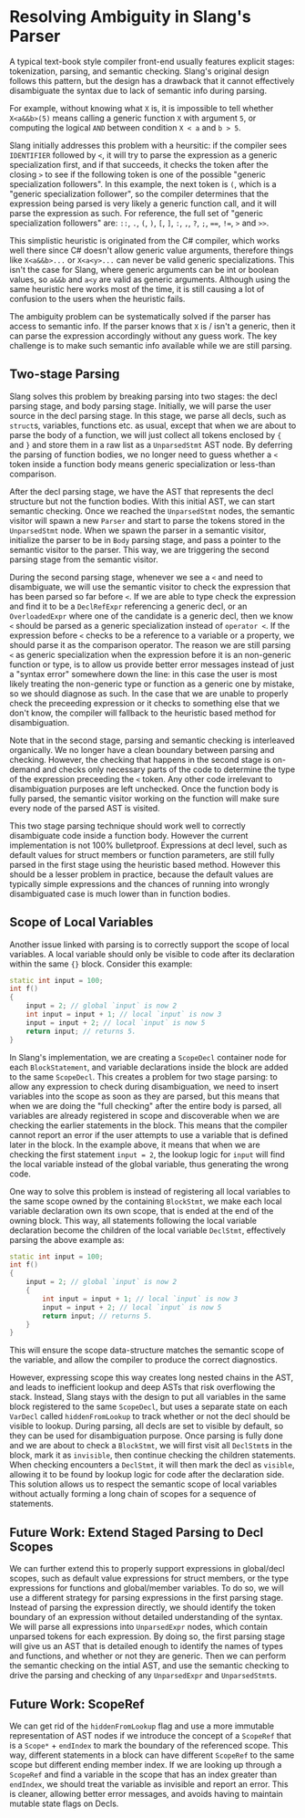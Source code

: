 # Resolving Ambiguity in Slang's Parser

A typical text-book style compiler front-end usually features explicit stages: tokenization, parsing, and semantic checking. Slang's original design follows this pattern, but the design has a drawback that it cannot effectively disambiguate the syntax due to lack of semantic info during parsing.

For example, without knowing what `X` is, it is impossible to tell whether `X<a&&b>(5)` means calling a generic function `X` with argument `5`, or computing the logical `AND` between condition `X < a` and `b > 5`.

Slang initially addresses this problem with a heursitic: if the compiler sees `IDENTIFIER` followed by `<`, it will try to parse the expression as a generic specialization first, and if that succeeds, it checks the token after the closing `>` to see if the following token is one of the possible "generic specialization followers". In this example, the next token is `(`, which is a "generic specialization follower", so the compiler determines that the expression being parsed is very likely a generic function call, and it will parse the expression as such. For reference, the full set of "generic specialization followers" are: `::`, `.`, `(`, `)`, `[`, `]`, `:`, `,`, `?`, `;`, `==`, `!=`, `>` and `>>`.

This simplistic heuristic is originated from the C# compiler, which works well there since C# doesn't allow generic value arguments, therefore things like `X<a&&b>...` or `X<a<y>...` can never be valid generic specializations. This isn't the case for Slang, where generic arguments can be int or boolean values, so `a&&b` and `a<y` are valid as generic arguments. Although using the same heuristic here works most of the time, it is still causing a lot of confusion to the users when the heuristic fails.

The ambiguity problem can be systematically solved if the parser has access to semantic info. If the parser knows that `X` is / isn't a generic, then it can parse the expression accordingly without any guess work. The key challenge is to make such semantic info available while we are still parsing.

## Two-stage Parsing

Slang solves this problem by breaking parsing into two stages: the decl parsing stage, and body parsing stage. Initially, we will parse the user source in the decl parsing stage. In this stage, we parse all decls, such as `struct`s, variables, functions etc. as usual, except that when we are about to parse the body of a function, we will just collect all tokens enclosed by `{` and `}` and store them in a raw list as a `UnparsedStmt` AST node. By deferring the parsing of function bodies, we no longer need to guess whether a `<` token inside a function body means generic specialization or less-than comparison.

After the decl parsing stage, we have the AST that represents the decl structure but not the function bodies. With this initial AST, we can start semantic checking. Once we reached the `UnparsedStmt` nodes, the semantic visitor will spawn a new `Parser` and start to parse the tokens stored in the `UnparsedStmt` node. When we spawn the parser in a semantic visitor, initialize the parser to be in `Body` parsing stage, and pass a pointer to the semantic visitor to the parser. This way, we are triggering the second parsing stage from the semantic visitor.

During the second parsing stage, whenever we see a `<` and need to disambiguate, we will use the semantic visitor to check the expression that has been parsed so far before `<`. If we are able to type check the expression and find it to be a `DeclRefExpr` referencing a generic decl, or an `OverloadedExpr` where one of the candidate is a generic decl, then we know `<` should be parsed as a generic specialization instead of `operator <`. If the expression before `<` checks to be a reference to a variable or a property, we should parse it as the comparison operator. The reason we are still parsing `<` as generic specialization when the expression before it is an non-generic function or type, is to allow us provide better error messages instead of just a "syntax error" somewhere down the line: in this case the user is most likely treating the non-generic type or function as a generic one by mistake, so we should diagnose as such. In the case that we are unable to properly check the preceeding expression or it checks to something else that we don't know, the compiler will fallback to the heuristic based method for disambiguation.

Note that in the second stage, parsing and semantic checking is interleaved organically. We no longer have a clean boundary between parsing and checking. However, the checking that happens in the second stage is on-demand and checks only necessary parts of the code to determine the type of the expression preceeding the `<` token. Any other code irrelevant to disambiguation purposes are left unchecked. Once the function body is fully parsed, the semantic visitor working on the function will make sure every node of the parsed AST is visited.

This two stage parsing technique should work well to correctly disambiguate code inside a function body. However the current implementation is not 100% bulletproof. Expressions at decl level, such as default values for struct members or function parameters, are still fully parsed in the first stage using the heuristic based method. However this should be a lesser problem in practice, because the default values are typically simple expressions and the chances of running into wrongly disambiguated case is much lower than in function bodies.

## Scope of Local Variables

Another issue linked with parsing is to correctly support the scope of local variables. A local variable should only be visible to code after its declaration within the same `{}` block. Consider this example:

```cpp
static int input = 100;
int f()
{
    input = 2; // global `input` is now 2
    int input = input + 1; // local `input` is now 3
    input = input + 2; // local `input` is now 5
    return input; // returns 5.
}
```

In Slang's implementation, we are creating a `ScopeDecl` container node for each `BlockStatement`, and variable declarations inside the block are added to the same `ScopeDecl`. This creates a problem for two stage parsing: to allow any expression to check during disambiguation, we need to insert variables into the scope as soon as they are parsed, but this means that when we are doing the "full checking" after the entire body is parsed, all variables are already registered in scope and discoverable when we are checking the earlier statements in the block. This means that the compiler cannot report an error if the user attempts to use a variable that is defined later in the block. In the example above, it means that when we are checking the first statement `input = 2`, the lookup logic for `input` will find the local variable instead of the global variable, thus generating the wrong code.

One way to solve this problem is instead of registering all local variables to the same scope owned by the containing `BlockStmt`, we make each local variable declaration own its own scope, that is ended at the end of the owning block. This way, all statements following the local variable declaration become the children of the local variable `DeclStmt`, effectively parsing the above example as:

```cpp
static int input = 100;
int f()
{
    input = 2; // global `input` is now 2
    {
        int input = input + 1; // local `input` is now 3
        input = input + 2; // local `input` is now 5
        return input; // returns 5.
    }
}

```

This will ensure the scope data-structure matches the semantic scope of the variable, and allow the compiler to produce the correct diagnostics.

However, expressing scope this way creates long nested chains in the AST, and leads to inefficient lookup and deep ASTs that risk overflowing the stack. Instead, Slang stays with the design to put all variables in the same block registered to the same `ScopeDecl`, but uses a separate state on each `VarDecl` called `hiddenFromLookup` to track whether or not the decl should be visible to lookup. During parsing, all decls are set to visible by default, so they can be used for disambiguation purpose. Once parsing is fully done and we are about to check a `BlockStmt`, we will first visit all `DeclStmt`s in the block, mark it as `invisible`, then continue checking the children statements. When checking encounters a `DeclStmt`, it will then mark the decl as `visible`, allowing it to be found by lookup logic for code after the declaration side. This solution allows us to respect the semantic scope of local variables without actually forming a long chain of scopes for a sequence of statements.

## Future Work: Extend Staged Parsing to Decl Scopes

We can further extend this to properly support expressions in global/decl scopes, such as default value expressions for struct members, or the type expressions for functions and global/member variables. To do so, we will use a different strategy for parsing expressions in the first parsing stage. Instead of parsing the expression directly, we should identify the token boundary of an expression without detailed understanding of the syntax. We will parse all expressions into `UnparsedExpr` nodes, which contain unparsed tokens for each expression. By doing so, the first parsing stage will give us an AST that is detailed enough to identify the names of types and functions, and whether or not they are generic. Then we can perform the semantic checking on the intial AST, and use the semantic checking to drive the parsing and checking of any `UnparsedExpr` and `UnparsedStmt`s.

## Future Work: ScopeRef

We can get rid of the `hiddenFromLookup` flag and use a more immutable representation of AST nodes if we introduce the concept of a `ScopeRef` that is a `Scope*` + `endIndex` to mark the boundary of the referenced scope. This way, different statements in a block can have different `ScopeRef` to the same scope but different ending member index. If we are looking up through a `ScopeRef` and find a variable in the scope that has an index greater than `endIndex`, we should treat the variable as invisible and report an error. This is cleaner, allowing better error messages, and avoids having to maintain mutable state flags on Decls.
